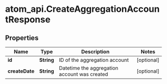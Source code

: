 # atom_api.CreateAggregationAccountResponse

## Properties
Name | Type | Description | Notes
------------ | ------------- | ------------- | -------------
**id** | **String** | ID of the aggregation account | [optional] 
**createDate** | **String** | Datetime the aggregation account was created | [optional] 


